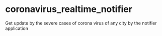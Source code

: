 # coronavirus_realtime_notifier
Get update by the severe cases of corona virus of any city by the notifier application
